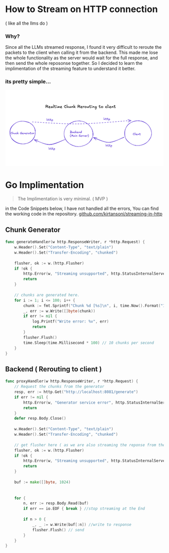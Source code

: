 
# How to Stream on HTTP connection 
( like all the llms do )

### Why? 
Since all the LLMs streamed response, I found it very difficult to reroute the packets to the client when calling it from the backend.
This made me lose the whole functionality as the server would wait for the full response, and then send the whole reposonse together. So I decided to learn the implimentation of the streaming feature to understand it better. 

### its pretty simple...
![alt text](docs/image.png)




# Go Implimentation

> The Implimentation is very minimal. ( MVP )

in the Code Snippets below, I have not handled all the errors, You can find the working code in the repository. [github.com/kirtansoni/streaming-in-http](github.com/kirtansoni/streaming-in-http) 


## Chunk Generator

```go
func generateHandler(w http.ResponseWriter, r *http.Request) {
    w.Header().Set("Content-Type", "text/plain")
    w.Header().Set("Transfer-Encoding", "chunked")
    
    flusher, ok := w.(http.Flusher)
    if !ok {
        http.Error(w, "Streaming unsupported", http.StatusInternalServerError)
        return
    }

    // chunks are generated here. 
    for i := 1; i <= 100; i++ {
        chunk := fmt.Sprintf("Chunk %d [%s]\n", i, time.Now().Format("15:04:05.000"))
        _, err := w.Write([]byte(chunk))
        if err != nil {
            log.Printf("Write error: %v", err)
            return
        }
        flusher.Flush()
        time.Sleep(time.Millisecond * 100) // 10 chunks per second
    }
}
```

## Backend ( Rerouting to client )
```go
func proxyHandler(w http.ResponseWriter, r *http.Request) {
    // Request the chunks from the generator
    resp, err := http.Get("http://localhost:8081/generate")
    if err != nil {
        http.Error(w, "Generator service error", http.StatusInternalServerError)
        return
    }
    defer resp.Body.Close()

    w.Header().Set("Content-Type", "text/plain")
    w.Header().Set("Transfer-Encoding", "chunked")

    // get flusher here ( as we are also streaming the reponse from the generator )
    flusher, ok := w.(http.Flusher)
    if !ok {
        http.Error(w, "Streaming unsupported", http.StatusInternalServerError)
        return
    }

    buf := make([]byte, 1024)


    for {
        n, err := resp.Body.Read(buf)
        if err == io.EOF { break } //stop streaming at the End
        
        if n > 0 {
            _, _ := w.Write(buf[:n]) //write to response
            flusher.Flush() // send
        }
    }
}
```